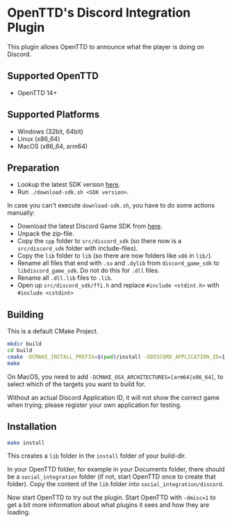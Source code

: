 # OpenTTD's Discord Integration Plugin

This plugin allows OpenTTD to announce what the player is doing on Discord.

## Supported OpenTTD

- OpenTTD 14+

## Supported Platforms

- Windows (32bit, 64bit)
- Linux (x86_64)
- MacOS (x86_64, arm64)

## Preparation

- Lookup the latest SDK version [here](https://discord.com/developers/docs/game-sdk/sdk-starter-guide#step-1-get-the-thing).
- Run `./download-sdk.sh <SDK version>`.

In case you can't execute `download-sdk.sh`, you have to do some actions manually:

- Download the latest Discord Game SDK from [here](https://discord.com/developers/docs/game-sdk/sdk-starter-guide#step-1-get-the-thing).
- Unpack the zip-file.
- Copy the `cpp` folder to `src/discord_sdk` (so there now is a `src/discord_sdk` folder with include-files).
- Copy the `lib` folder to `lib` (so there are now folders like `x86` in `lib/`).
- Rename all files that end with `.so` and `.dylib` from `discord_game_sdk` to `libdiscord_game_sdk`.
  Do not do this for `.dll` files.
- Rename all `.dll.lib` files to `.lib`.
- Open up `src/discord_sdk/ffi.h` and replace `#include <stdint.h>` with `#include <cstdint>`

## Building

This is a default CMake Project.

```bash
mkdir build
cd build
cmake -DCMAKE_INSTALL_PREFIX=$(pwd)/install -DDISCORD_APPLICATION_ID=1 ..
make
```

On MacOS, you need to add `-DCMAKE_OSX_ARCHITECTURES=[arm64|x86_64]`, to select which of the targets you want to build for.

Without an actual Discord Application ID, it will not show the correct game when trying; please register your own application for testing.

## Installation

```bash
make install
```

This creates a `lib` folder in the `install` folder of your build-dir.

In your OpenTTD folder, for example in your Documents folder, there should be a `social_integration` folder (if not, start OpenTTD once to create that folder).
Copy the content of the `lib` folder into `social_integration/discord`.

Now start OpenTTD to try out the plugin.
Start OpenTTD with `-dmisc=1` to get a bit more information about what plugins it sees and how they are loading.

